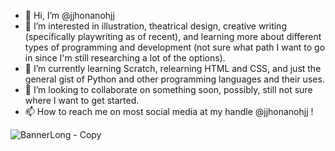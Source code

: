 - 👋 Hi, I’m @jjhonanohjj
- 👀 I’m interested in illustration, theatrical design, creative writing (specifically playwriting as of recent), and learning more about different types of programming and development (not sure what path I want to go in since I'm still researching a lot of the options).
- 🌱 I’m currently learning Scratch, relearning HTML and CSS, and just the general gist of Python and other programming languages and their uses.
- 💞️ I’m looking to collaborate on something soon, possibly, still not sure where I want to get started.
- 📫 How to reach me on most social media at my handle @jjhonanohjj !

![BannerLong - Copy](https://user-images.githubusercontent.com/121364358/212245000-1212ac89-f420-4c10-addb-e768274a1d97.jpg)


<!---
jjhonanohjj/jjhonanohjj is a ✨ special ✨ repository because its `README.md` (this file) appears on your GitHub profile.
You can click the Preview link to take a look at your changes.
--->
